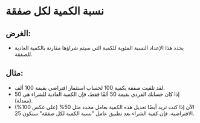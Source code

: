 # **نسبة الكمية لكل صفقة**

## الغرض: 

- يحدد هذا الإعداد النسبة المئوية للكمية التي سيتم شراؤها مقارنة بالكمية العادية للصفقة.

## مثال: 

- لقد تلقيت صفقة بكمية 100 لحساب استثمار افتراضي بقيمة 100 ألف.
- إذا كان حسابك الفردي بقيمة 50 ألفًا فقط، فإن الكمية العادية للشراء هي 50 (معدلة).
- الآن إذا كنت تريد أيضًا تعديل هذه الكمية بعامل محدد مثل 50% (على عكس 100%) الافتراضية، فإن كمية الشراء بعد تطبيق عامل "نسبة الكمية لكل صفقة" ستكون 25.


